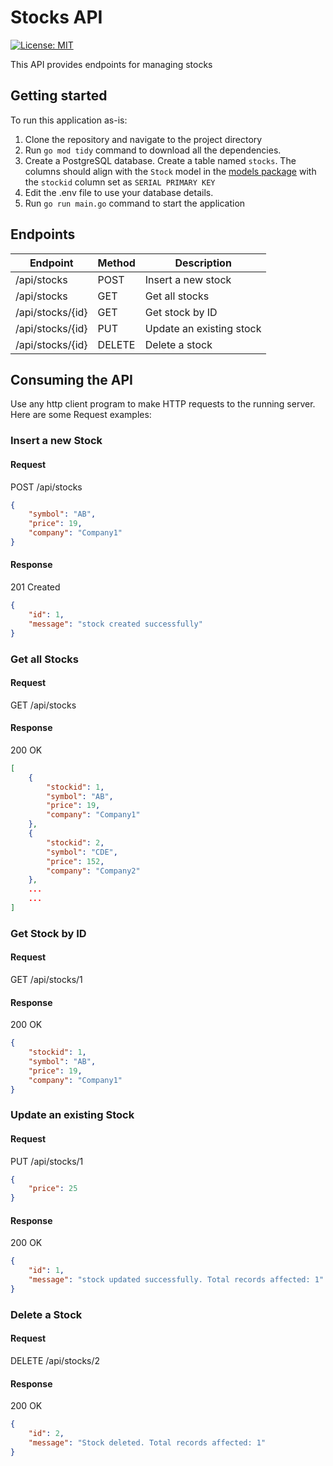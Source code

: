 # Stocks API

[![License: MIT](https://img.shields.io/badge/License-MIT-blue.svg)](https://opensource.org/licenses/MIT)

This API provides endpoints for managing stocks

## Getting started
To run this application as-is:
1. Clone the repository and navigate to the project directory
2. Run `go mod tidy` command to download all the dependencies.
3. Create a PostgreSQL database. Create a table named `stocks`. The columns should align with the `Stock` model in the [models package](models/models.go) with the `stockid` column set as `SERIAL PRIMARY KEY`
4. Edit the .env file to use your database details.
5. Run `go run main.go` command to start the application

## Endpoints
| Endpoint | Method | Description |
| -------- | ------ | ----------- |
| /api/stocks   | POST   | Insert a new stock |
| /api/stocks   | GET    | Get all stocks |
| /api/stocks/{id} | GET    | Get stock by ID |
| /api/stocks/{id} | PUT    | Update an existing stock |
| /api/stocks/{id} | DELETE | Delete a stock |

## Consuming the API
Use any http client program to make HTTP requests to the running server. Here are some Request examples:
### **Insert a new Stock**
#### **Request**
POST /api/stocks
```json
{
    "symbol": "AB",
    "price": 19,
    "company": "Company1"
}
```
#### **Response**
201 Created
```json
{
    "id": 1,
    "message": "stock created successfully"
}
```
### **Get all Stocks**
#### **Request**
GET /api/stocks
#### **Response**
200 OK
```json
[
    {
        "stockid": 1,
        "symbol": "AB",
        "price": 19,
        "company": "Company1"
    },
    {
        "stockid": 2,
        "symbol": "CDE",
        "price": 152,
        "company": "Company2"
    },
    ...
    ...
]
```
### **Get Stock by ID**
#### **Request**
GET /api/stocks/1
#### **Response**
200 OK
```json
{
    "stockid": 1,
    "symbol": "AB",
    "price": 19,
    "company": "Company1"
}
```
### **Update an existing Stock**
#### **Request**
PUT /api/stocks/1
```json
{
    "price": 25
}
```
#### **Response**
200 OK
```json
{
    "id": 1,
    "message": "stock updated successfully. Total records affected: 1"
}
```
### **Delete a Stock**
#### **Request**
DELETE /api/stocks/2
#### **Response**
200 OK
```json
{
    "id": 2,
    "message": "Stock deleted. Total records affected: 1"
}
```